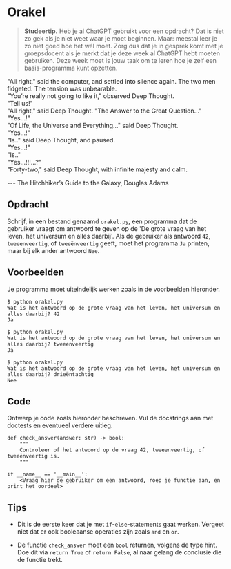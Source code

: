 # Orakel

> **Studeertip.** Heb je al ChatGPT gebruikt voor een opdracht? Dat is niet zo gek als je niet weet waar je moet beginnen. Maar: meestal leer je zo niet goed hoe het wél moet. Zorg dus dat je in gesprek komt met je groepsdocent als je merkt dat je deze week al ChatGPT hebt moeten gebruiken. Deze week moet is jouw taak om te leren hoe je zelf een basis-programma kunt opzetten.

"All right," said the computer, and settled into silence again. The two men fidgeted. The tension was unbearable.  
"You’re really not going to like it," observed Deep Thought.  
"Tell us!"  
"All right," said Deep Thought. "The Answer to the Great Question…"  
"Yes...!"  
"Of Life, the Universe and Everything…" said Deep Thought.  
"Yes...!"  
"Is.." said Deep Thought, and paused.  
"Yes...!"  
"Is.."  
"Yes...!!!...?"  
"Forty-two," said Deep Thought, with infinite majesty and calm.

--- The Hitchhiker’s Guide to the Galaxy, Douglas Adams

## Opdracht

Schrijf, in een bestand genaamd `orakel.py`, een programma dat de gebruiker vraagt om antwoord te geven op de 'De grote vraag van het leven, het universum en alles daarbij'.
Als de gebruiker als antwoord `42`, `tweeenveertig`, of `tweeënveertig` geeft, moet het programma `Ja` printen, maar bij elk ander antwoord `Nee`.

## Voorbeelden

Je programma moet uiteindelijk werken zoals in de voorbeelden hieronder.

    $ python orakel.py
    Wat is het antwoord op de grote vraag van het leven, het universum en alles daarbij? 42
    Ja

    $ python orakel.py
    Wat is het antwoord op de grote vraag van het leven, het universum en alles daarbij? tweeenveertig
    Ja

    $ python orakel.py
    Wat is het antwoord op de grote vraag van het leven, het universum en alles daarbij? drieëntachtig
    Nee

## Code

Ontwerp je code zoals hieronder beschreven. Vul de docstrings aan met doctests en eventueel verdere uitleg.

    def check_answer(answer: str) -> bool:
        """
        Controleer of het antwoord op de vraag 42, tweeenveertig, of tweeënveertig is.
        """

    if __name__ == '__main__':
        <Vraag hier de gebruiker om een antwoord, roep je functie aan, en print het oordeel>

## Tips

* Dit is de eerste keer dat je met `if`-`else`-statements gaat werken. Vergeet niet dat er ook booleaanse operaties zijn zoals `and` en `or`.

* De functie `check_answer` moet een `bool` returnen, volgens de type hint. Doe dit via `return True` of `return False`, al naar gelang de conclusie die de functie trekt.
